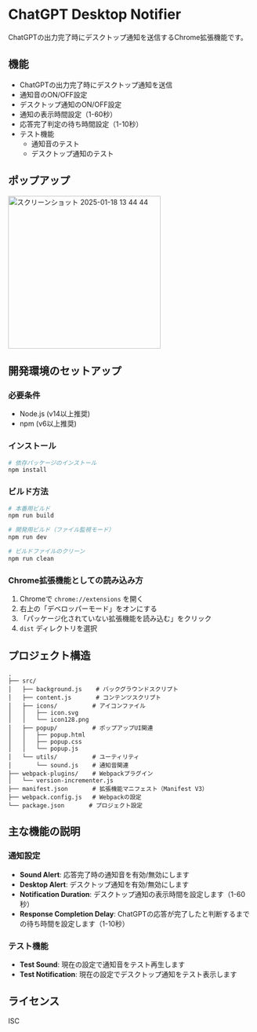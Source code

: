 # ChatGPT Desktop Notifier

ChatGPTの出力完了時にデスクトップ通知を送信するChrome拡張機能です。

## 機能

- ChatGPTの出力完了時にデスクトップ通知を送信
- 通知音のON/OFF設定
- デスクトップ通知のON/OFF設定
- 通知の表示時間設定（1-60秒）
- 応答完了判定の待ち時間設定（1-10秒）
- テスト機能
  - 通知音のテスト
  - デスクトップ通知のテスト
 
## ポップアップ

<img width="311" alt="スクリーンショット 2025-01-18 13 44 44" src="https://github.com/user-attachments/assets/ac4dcc2e-6b14-4264-92bf-c8dd7b09e4c8" />

## 開発環境のセットアップ

### 必要条件

- Node.js (v14以上推奨)
- npm (v6以上推奨)

### インストール

```bash
# 依存パッケージのインストール
npm install
```

### ビルド方法

```bash
# 本番用ビルド
npm run build

# 開発用ビルド（ファイル監視モード）
npm run dev

# ビルドファイルのクリーン
npm run clean
```

### Chrome拡張機能としての読み込み方

1. Chromeで `chrome://extensions` を開く
2. 右上の「デベロッパーモード」をオンにする
3. 「パッケージ化されていない拡張機能を読み込む」をクリック
4. `dist` ディレクトリを選択

## プロジェクト構造

```
.
├── src/
│   ├── background.js    # バックグラウンドスクリプト
│   ├── content.js       # コンテンツスクリプト
│   ├── icons/          # アイコンファイル
│   │   ├── icon.svg
│   │   └── icon128.png
│   ├── popup/          # ポップアップUI関連
│   │   ├── popup.html
│   │   ├── popup.css
│   │   └── popup.js
│   └── utils/          # ユーティリティ
│       └── sound.js    # 通知音関連
├── webpack-plugins/    # Webpackプラグイン
│   └── version-incrementer.js
├── manifest.json       # 拡張機能マニフェスト（Manifest V3）
├── webpack.config.js   # Webpackの設定
└── package.json       # プロジェクト設定
```

## 主な機能の説明

### 通知設定

- **Sound Alert**: 応答完了時の通知音を有効/無効にします
- **Desktop Alert**: デスクトップ通知を有効/無効にします
- **Notification Duration**: デスクトップ通知の表示時間を設定します（1-60秒）
- **Response Completion Delay**: ChatGPTの応答が完了したと判断するまでの待ち時間を設定します（1-10秒）

### テスト機能

- **Test Sound**: 現在の設定で通知音をテスト再生します
- **Test Notification**: 現在の設定でデスクトップ通知をテスト表示します

## ライセンス

ISC
